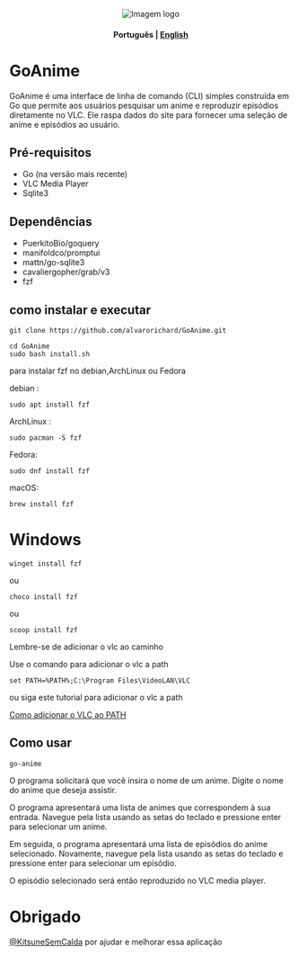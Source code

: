 <p align="center">
  <img src="https://i.imgur.com/rgkp8OS.png" alt="Imagem logo" />
</p>

<h4 align="center">
    <p>
        <b>Рortuguês</b> |
        <a href="https://github.com/alvarorichard/GoAnime/blob/main/README.md">English</a>
    </p>
</h4>

# GoAnime
GoAnime é uma interface de linha de comando (CLI) simples construída em Go que permite aos usuários pesquisar um anime e reproduzir episódios diretamente no VLC. Ele raspa dados do site para fornecer uma seleção de anime e episódios ao usuário.

## Pré-requisitos

* Go (na versão mais recente)
* VLC Media Player
* Sqlite3

## Dependências
* PuerkitoBio/goquery
* manifoldco/promptui
* mattn/go-sqlite3
* cavaliergopher/grab/v3
* fzf

## como instalar e executar

```shell
git clone https://github.com/alvarorichard/GoAnime.git
```
```shell
cd GoAnime
sudo bash install.sh
```
para instalar fzf no debian,ArchLinux ou Fedora

debian :
```shell
sudo apt install fzf
```
ArchLinux :

```shell
sudo pacman -S fzf
```

Fedora: 

```shell
sudo dnf install fzf
```

macOS:
```shell
brew install fzf
```

# Windows
```shell
winget install fzf
```
ou
```shell
choco install fzf
```
ou
```shell
scoop install fzf
```

Lembre-se de adicionar o vlc ao caminho

Use o comando para adicionar o vlc a path
```shell
set PATH=%PATH%;C:\Program Files\VideoLAN\VLC
```
ou siga este tutorial para adicionar o vlc a path

[Como adicionar o VLC ao PATH](https://www.vlchelp.com/add-vlc-command-prompt-windows/)

## Como usar

```shell
go-anime
```

O programa solicitará que você insira o nome de um anime. Digite o nome do anime que deseja assistir.

O programa apresentará uma lista de animes que correspondem à sua entrada. Navegue pela lista usando as setas do teclado e pressione enter para selecionar um anime.

Em seguida, o programa apresentará uma lista de episódios do anime selecionado. Novamente, navegue pela lista usando as setas do teclado e pressione enter para selecionar um episódio.

O episódio selecionado será então reproduzido no VLC media player.

# Obrigado
[@KitsuneSemCalda](https://github.com/KitsuneSemCalda) por ajudar e melhorar essa aplicação